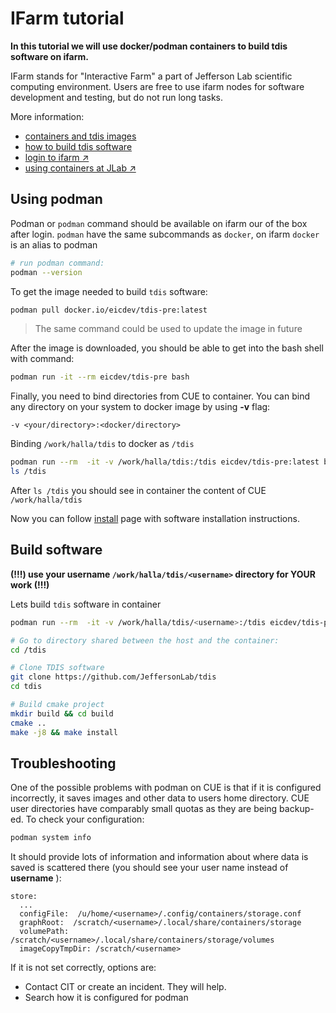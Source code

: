 # IFarm tutorial

**In this tutorial we will use docker/podman containers to build tdis software on ifarm.**

IFarm stands for "Interactive Farm" a part of Jefferson Lab scientific computing environment.
Users are free to use ifarm nodes for software development and testing, but do not run long tasks.

More information:
- [containers and tdis images](containers.md)
- [how to build tdis software](install.md)
- [login to ifarm ↗](https://jlab.servicenowservices.com/kb?id=kb_article&sysparm_article=KB0014687)
- [using containers at JLab ↗](https://pages.jlab.org/scicomp/software/jlab-container-docs/)

## Using podman

Podman or `podman` command should be available on ifarm our of the box after login.
`podman` have the same subcommands as `docker`, on ifarm `docker` is an alias to podman

```bash
# run podman command:
podman --version
```

To get the image needed to build `tdis` software: 

```bash
podman pull docker.io/eicdev/tdis-pre:latest
```

> The same command could be used to update the image in future

After the image is downloaded, you should be able to get into the bash shell with command: 

```bash
podman run -it --rm eicdev/tdis-pre bash
```

Finally, you need to bind directories from CUE to container.
You can bind any directory on your system to docker image by using **-v** flag:

```
-v <your/directory>:<docker/directory>
```

Binding `/work/halla/tdis` to docker as `/tdis` 

```bash
podman run --rm  -it -v /work/halla/tdis:/tdis eicdev/tdis-pre:latest bash
ls /tdis
```

After `ls /tdis` you should see in container the content of CUE `/work/halla/tdis`

Now you can follow [install](install.md) page with software installation instructions.


## Build software

**(!!!) use your username `/work/halla/tdis/<username>` directory for YOUR work (!!!)**

Lets build `tdis` software in container

```bash
podman run --rm  -it -v /work/halla/tdis/<username>:/tdis eicdev/tdis-pre:latest bash

# Go to directory shared between the host and the container:
cd /tdis

# Clone TDIS software
git clone https://github.com/JeffersonLab/tdis
cd tdis

# Build cmake project
mkdir build && cd build
cmake ..
make -j8 && make install
```


## Troubleshooting

One of the possible problems with podman on CUE is that if it is configured incorrectly, it saves 
images and other data to users home directory. CUE user directories have comparably small quotas as 
they are being backup-ed. To check your configuration:   

```bash
podman system info
```

It should provide lots of information and information about where data is saved is scattered there
(you should see your user name instead of **username** ): 


```
store:
  ...
  configFile:  /u/home/<username>/.config/containers/storage.conf
  graphRoot:  /scratch/<username>/.local/share/containers/storage
  volumePath: /scratch/<username>/.local/share/containers/storage/volumes
  imageCopyTmpDir: /scratch/<username>
```

If it is not set correctly, options are: 

- Contact CIT or create an incident. They will help.  
- Search how it is configured for podman

